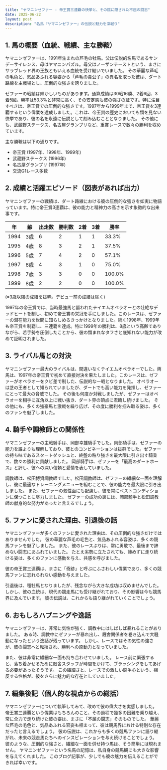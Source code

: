 ```yaml
---
title: "ヤマニンゼファー - 帝王賞三連覇の快挙と、その陰に隠された不屈の闘志"
date: 2025-06-22
layout: post
description: "名馬『ヤマニンゼファー』の伝説と魅力を深堀り"
---
```


## 1. 馬の概要（血統、戦績、主な勝鞍）

ヤマニンゼファーは、1991年生まれの芦毛の牡馬。父は伝説的名馬であるサンデーサイレンス、母はヤマニンパズル。母父はノーザンテーストという、まさにサラブレッド界の王族ともいえる血統を受け継いでいました。  その華麗な芦毛の毛色と、気品あふれる容姿から「芦毛の貴公子」の異名を取った彼は、ダート路線を主戦場とし、圧倒的な強さを誇りました。

ゼファーの戦績は輝かしいものがあります。通算成績は30戦16勝、2着6回、3着5回。勝率は53.3%と非常に高く、その安定感も彼の強さの証です。特に注目すべきは、帝王賞での圧倒的な強さです。1997年から1999年まで、帝王賞を3連覇するという偉業を達成しました。これは、帝王賞の歴史においても類を見ない快挙であり、彼の名を永遠に伝説として刻み込むこととなりました。  その他にも、武蔵野ステークス、名古屋グランプリなど、重賞レースで数々の勝利を収めています。

主な勝鞍は以下の通りです。

* 帝王賞 (1997年、1998年、1999年)
* 武蔵野ステークス (1996年)
* 名古屋グランプリ (1997年)
* 交流G1レース多数


## 2. 成績と活躍エピソード（図表があれば出力）

ヤマニンゼファーの戦績は、ダート路線における彼の圧倒的な強さを如実に物語っています。特に帝王賞3連覇は、彼の能力と精神力の高さを示す象徴的な出来事です。

| 年 | 齢 | 出走数 | 勝利数 | 2着 | 3着 | 勝率 |
|---|---|---|---|---|---|---|
| 1994 | 3歳 | 6 | 2 | 1 | 1 | 33.3% |
| 1995 | 4歳 | 8 | 3 | 2 | 1 | 37.5% |
| 1996 | 5歳 | 7 | 4 | 2 | 0 | 57.1% |
| 1997 | 6歳 | 4 | 3 | 1 | 0 | 75.0% |
| 1998 | 7歳 | 3 | 3 | 0 | 0 | 100.0% |
| 1999 | 8歳 | 2 | 2 | 0 | 0 | 100.0% |


(※3歳以降の成績を抜粋。デビュー前の成績は除く)

1997年の帝王賞では、当時最強馬と謳われたテイエムオペラオーとの壮絶なデッドヒートを制し、初めて帝王賞の栄冠を手にしました。このレースは、ゼファーの潜在能力を世間に知らしめるきっかけとなりました。続く1998年、1999年も帝王賞を制覇し、三連覇を達成。特に1999年の勝利は、8歳という高齢でありながら、若手勢を圧倒したことから、彼の類まれなタフさと底知れない能力が改めて証明されました。


## 3. ライバル馬との対決

ヤマニンゼファー最大のライバルは、間違いなくテイエムオペラオーでした。両馬は、1997年の帝王賞で初めて直接対決を果たしました。このレースは、ゼファーがオペラオーをクビ差で制した、伝説的な一戦となりました。  オペラオーは芝の王者として知られていましたが、ダートでも高い能力を発揮し、ゼファーにとって最大の脅威でした。  その後も何度か対戦しましたが、ゼファーはオペラオーを相手に互角以上に戦い抜き、ダート界の頂点に君臨し続けました。  その他にも、多くの強豪馬と激戦を繰り広げ、その度に勝利を掴み取る姿は、多くのファンを魅了しました。


## 4. 騎手や調教師との関係性

ヤマニンゼファーの主戦騎手は、岡部幸雄騎手でした。岡部騎手は、ゼファーの能力を誰よりも理解しており、彼とのコンビネーションは抜群でした。ゼファーの持ち味であるスタートダッシュと、終盤の粘り強さを最大限に引き出す騎乗で、数々の勝利に貢献しました。  岡部騎手は、ゼファーを「最高のダートホース」と評し、彼への深い信頼と愛情を表していました。

調教師は、松田博資調教師でした。松田調教師は、ゼファーの繊細な一面を理解し、彼に最適なトレーニングメニューを組むことで、彼の能力を最大限に引き出しました。  また、ゼファーの気性面にも配慮し、彼を常にベストコンディションに保つことに尽力しました。  ゼファーの成功の裏には、岡部騎手と松田調教師の献身的な努力があったと言えるでしょう。


## 5. ファンに愛された理由、引退後の話

ヤマニンゼファーが多くのファンに愛された理由は、その圧倒的な強さだけではありませんでした。  彼の華麗な芦毛の毛色と、気品あふれる容姿は、多くの競馬ファンを魅了しました。  また、彼のレースぶりは、常に勇敢で、最後まで諦めない闘志にあふれていました。  たとえ劣勢に立たされても、諦めずに走り続ける姿は、多くのファンに感動を与え、共感を呼びました。  

彼の帝王賞三連覇は、まさに「奇跡」と呼ぶにふさわしい偉業であり、多くの競馬ファンに忘れられない感動を与えました。

引退後は、種牡馬となりましたが、残念ながら大きな成功は収めませんでした。しかし、彼の血統は、現代の競走馬にも受け継がれており、その影響は今も競馬界に及んでいます。  彼の伝説は、これからも語り継がれていくことでしょう。


## 6. おもしろハプニングや逸話

ヤマニンゼファーは、非常に気性が強く、調教中にはしばしば暴れることがありました。  ある時、調教中にゼファーが暴れ出し、厩舎関係者を巻き込んで大騒動になったという逸話が残っています。  しかし、レースではその気性の強さが、彼の闘志へと転換され、勝利への原動力となっていました。

また、彼は非常に繊細な一面も持ち合わせていました。  レース前に緊張すると、落ち着かせるために厩舎スタッフが時間をかけて、ブラッシングをしてあげる必要があったそうです。  この繊細さと、レースでの激しい闘争心という、相反する性格が、彼をさらに魅力的な存在としていました。


## 7. 編集後記（個人的な視点からの総括）

ヤマニンゼファーについて執筆してみて、改めて彼の偉大さを実感しました。  帝王賞三連覇という偉業はもちろんのこと、その過程で幾多の困難を乗り越え、常に全力で走り続けた彼の姿は、まさに「不屈の闘志」そのものでした。  華麗な芦毛の毛色と、気品あふれる容姿も相まって、彼は競馬界における特別な存在だったと言えるでしょう。  彼の伝説は、これからも多くの競馬ファンに語り継がれ、未来の競走馬たちへのインスピレーションを与え続けることでしょう。  彼のような、圧倒的な強さと、繊細な一面を併せ持つ馬は、そう簡単には現れません。  ヤマニンゼファーという名馬の記憶は、私自身の競馬観にも大きな影響を与えてくれました。  このブログ記事が、少しでも彼の魅力を伝えることができれば幸いです。
